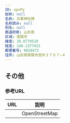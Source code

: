 ```yaml
---
ID: upvPy
総称: null
名称: 古峯神社碑
名称読み: null
別名: null
都道府県: 山形県
区域: 南陽市
緯度: 38.0779529
経度: 140.1377415
郵便番号: 9920472
住所: 山形県南陽市宮内３７０７−４
---
```


## その他

### 参考URL

| URL | 説明          |
| --- | ------------- |
|     | OpenStreetMap |
